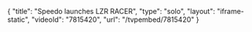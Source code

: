 {
    "title": "Speedo launches LZR RACER",
    "type": "solo",
    "layout": "iframe-static",
    "videoId": "7815420",
    "url": "\/tvpembed\/7815420"
}